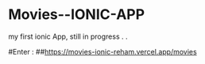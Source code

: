 # Movies--IONIC-APP
my first ionic App, still in progress . . 


#Enter :
##https://movies-ionic-reham.vercel.app/movies
